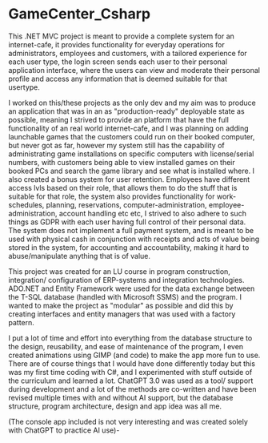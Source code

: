 # GameCenter_Csharp
This .NET MVC project is meant to provide a complete system for an internet-cafe, it provides functionality for everyday operations for administrators, employees and customers, with a tailored experience for each user type, the login screen sends each user to their personal application interface, where the users can view and moderate their personal profile and access any information that is deemed suitable for that usertype. 

I worked on this/these projects as the only dev and my aim was to produce an application that was in an as "production-ready" deployable state as possible, meaning I strived to provide an platform that have the full functionality of an real world internet-cafe, and I was planning on adding launchable games that the customers could run on their booked computer, but never got as far, however my system still has the capability of administrating game installations on specific computers with license/serial numbers, with customers being able to view installed games on their booked PCs and search the game library and see what is installed where. I also created a bonus system for user retention.
Employees have different access lvls based on their role, that allows them to do the stuff that is suitable for that role, the system also provides functionality for work-schedules, planning, reservations, computer-administration, employee-administration, account handling etc etc, I strived to also adhere to such things as GDPR with each user having full control of their personal data. 
The system does not implement a full payment system, and is meant to be used with physical cash in conjunction with receipts and acts of value being stored in the system, for accounting and accountability, making it hard to abuse/manipulate anything that is of value. 

This project was created for an LU course in program construction, integration/ configuration of ERP-systems and integration technologies. 
ADO.NET and Entity Framework were used for the data exchange between the T-SQL database (handled with Microsoft SSMS) and the program. 
I wanted to make the project as "modular" as possible and did this by creating interfaces and entity managers that was used with a factory pattern. 

I put a lot of time and effort into everything from the database structure to the design, reusability, and ease of maintenance of the program, I even created animations using GIMP (and code) to make the app more fun to use. 
There are of course things that I would have done differently today but this was my first time coding with C#, and I experimented with stuff outside of the curriculum and learned a lot. 
ChatGPT 3.0 was used as a tool/ support during development and a lot of the methods are co-written and have been revised multiple times with and without AI support, but the database structure, program architecture, design and app idea was all me. 

(The console app included is not very interesting and was created solely with ChatGPT to practice AI use)-  
